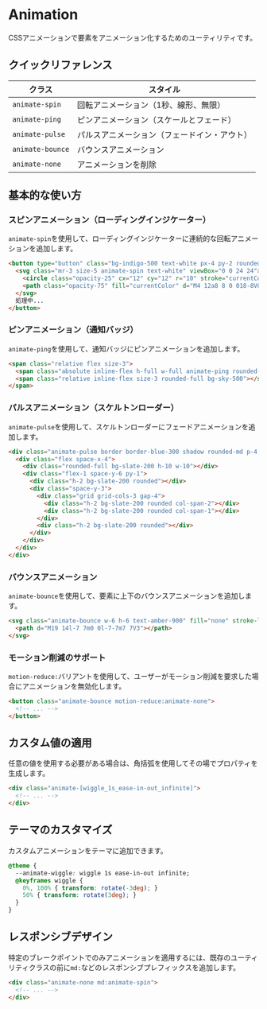 # Animation

CSSアニメーションで要素をアニメーション化するためのユーティリティです。

## クイックリファレンス

| クラス | スタイル |
|-------|---------|
| `animate-spin` | 回転アニメーション（1秒、線形、無限） |
| `animate-ping` | ピンアニメーション（スケールとフェード） |
| `animate-pulse` | パルスアニメーション（フェードイン・アウト） |
| `animate-bounce` | バウンスアニメーション |
| `animate-none` | アニメーションを削除 |

## 基本的な使い方

### スピンアニメーション（ローディングインジケーター）

`animate-spin`を使用して、ローディングインジケーターに連続的な回転アニメーションを追加します。

```html
<button type="button" class="bg-indigo-500 text-white px-4 py-2 rounded" disabled>
  <svg class="mr-3 size-5 animate-spin text-white" viewBox="0 0 24 24">
    <circle class="opacity-25" cx="12" cy="12" r="10" stroke="currentColor" stroke-width="4"></circle>
    <path class="opacity-75" fill="currentColor" d="M4 12a8 8 0 018-8V0C5.373 0 0 5.373 0 12h4zm2 5.291A7.962 7.962 0 014 12H0c0 3.042 1.135 5.824 3 7.938l3-2.647z"></path>
  </svg>
  処理中...
</button>
```

### ピンアニメーション（通知バッジ）

`animate-ping`を使用して、通知バッジにピンアニメーションを追加します。

```html
<span class="relative flex size-3">
  <span class="absolute inline-flex h-full w-full animate-ping rounded-full bg-sky-400 opacity-75"></span>
  <span class="relative inline-flex size-3 rounded-full bg-sky-500"></span>
</span>
```

### パルスアニメーション（スケルトンローダー）

`animate-pulse`を使用して、スケルトンローダーにフェードアニメーションを追加します。

```html
<div class="animate-pulse border border-blue-300 shadow rounded-md p-4 max-w-sm w-full mx-auto">
  <div class="flex space-x-4">
    <div class="rounded-full bg-slate-200 h-10 w-10"></div>
    <div class="flex-1 space-y-6 py-1">
      <div class="h-2 bg-slate-200 rounded"></div>
      <div class="space-y-3">
        <div class="grid grid-cols-3 gap-4">
          <div class="h-2 bg-slate-200 rounded col-span-2"></div>
          <div class="h-2 bg-slate-200 rounded col-span-1"></div>
        </div>
        <div class="h-2 bg-slate-200 rounded"></div>
      </div>
    </div>
  </div>
</div>
```

### バウンスアニメーション

`animate-bounce`を使用して、要素に上下のバウンスアニメーションを追加します。

```html
<svg class="animate-bounce w-6 h-6 text-amber-900" fill="none" stroke-linecap="round" stroke-linejoin="round" stroke-width="2" viewBox="0 0 24 24" stroke="currentColor">
  <path d="M19 14l-7 7m0 0l-7-7m7 7V3"></path>
</svg>
```

### モーション削減のサポート

`motion-reduce:`バリアントを使用して、ユーザーがモーション削減を要求した場合にアニメーションを無効化します。

```html
<button class="animate-bounce motion-reduce:animate-none">
  <!-- ... -->
</button>
```

## カスタム値の適用

任意の値を使用する必要がある場合は、角括弧を使用してその場でプロパティを生成します。

```html
<div class="animate-[wiggle_1s_ease-in-out_infinite]">
  <!-- ... -->
</div>
```

## テーマのカスタマイズ

カスタムアニメーションをテーマに追加できます。

```css
@theme {
  --animate-wiggle: wiggle 1s ease-in-out infinite;
  @keyframes wiggle {
    0%, 100% { transform: rotate(-3deg); }
    50% { transform: rotate(3deg); }
  }
}
```

## レスポンシブデザイン

特定のブレークポイントでのみアニメーションを適用するには、既存のユーティリティクラスの前に`md:`などのレスポンシブプレフィックスを追加します。

```html
<div class="animate-none md:animate-spin">
  <!-- ... -->
</div>
```
